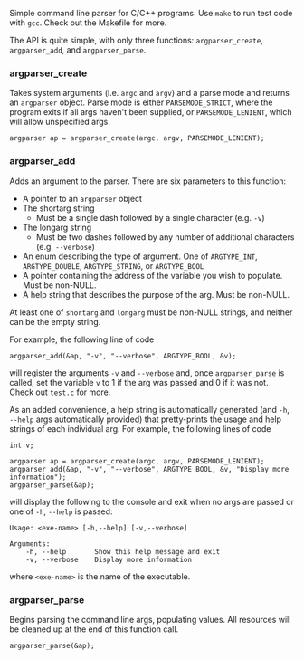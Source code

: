 Simple command line parser for C/C++ programs. Use `make` to run test code with `gcc`. Check out the Makefile for more.

The API is quite simple, with only three functions: `argparser_create`, `argparser_add`, and `argparser_parse`.

### argparser_create
Takes system arguments (i.e. `argc` and `argv`) and a parse mode and returns an `argparser` object. Parse mode is either `PARSEMODE_STRICT`, where the program exits if all args haven't been supplied, or `PARSEMODE_LENIENT`, which will allow unspecified args.

    argparser ap = argparser_create(argc, argv, PARSEMODE_LENIENT);
    
### argparser_add
Adds an argument to the parser. There are six parameters to this function:
+ A pointer to an `argparser` object
+ The shortarg string
    + Must be a single dash followed by a single character (e.g. `-v`)
+ The longarg string
    + Must be two dashes followed by any number of additional characters (e.g. `--verbose`)
+ An enum describing the type of argument. One of `ARGTYPE_INT`, `ARGTYPE_DOUBLE`, `ARGTYPE_STRING`, or `ARGTYPE_BOOL`
+ A pointer containing the address of the variable you wish to populate. Must be non-NULL.
+ A help string that describes the purpose of the arg. Must be non-NULL.

At least one of `shortarg` and `longarg` must be non-NULL strings, and neither can be the empty string.

For example, the following line of code

    argparser_add(&ap, "-v", "--verbose", ARGTYPE_BOOL, &v);
    
will register the arguments `-v` and `--verbose` and, once `argparser_parse` is called, set the variable `v` to 1 if the arg was passed and 0 if it was not. Check out `test.c` for more.

As an added convenience, a help string is automatically generated (and `-h`, `--help` args automatically provided) that pretty-prints the usage and help strings of each individual arg. For example, the following lines of code

```
int v;

argparser ap = argparser_create(argc, argv, PARSEMODE_LENIENT);
argparser_add(&ap, "-v", "--verbose", ARGTYPE_BOOL, &v, "Display more information");
argparser_parse(&ap);
```

will display the following to the console and exit when no args are passed or one of `-h`, `--help` is passed:

```
Usage: <exe-name> [-h,--help] [-v,--verbose]

Arguments:
    -h, --help       Show this help message and exit
    -v, --verbose    Display more information
```

where `<exe-name>` is the name of the executable.

### argparser_parse
Begins parsing the command line args, populating values. All resources will be cleaned up at the end of this function call.

    argparser_parse(&ap);
